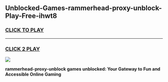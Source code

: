 
## Unblocked-Games-rammerhead-proxy-unblock-Play-Free-ihwt8
<h3>
<a href="https://premium76.site?title=rammerhead-proxy-unblock&ref=23A">CLICK TO PLAY</a></h3>
<hr>

<h3>
<a href="https://premium76.site?title=rammerhead-proxy-unblock&ref=23A">CLICK 2 PLAY</a>
  
</h3>

<a href="https://premium76.site?title=rammerhead-proxy-unblock&ref=23A"><img src="https://clearcache.store/games.png"></a>


**rammerhead-proxy-unblock games unblocked: Your Gateway to Fun and Accessible Online Gaming**
